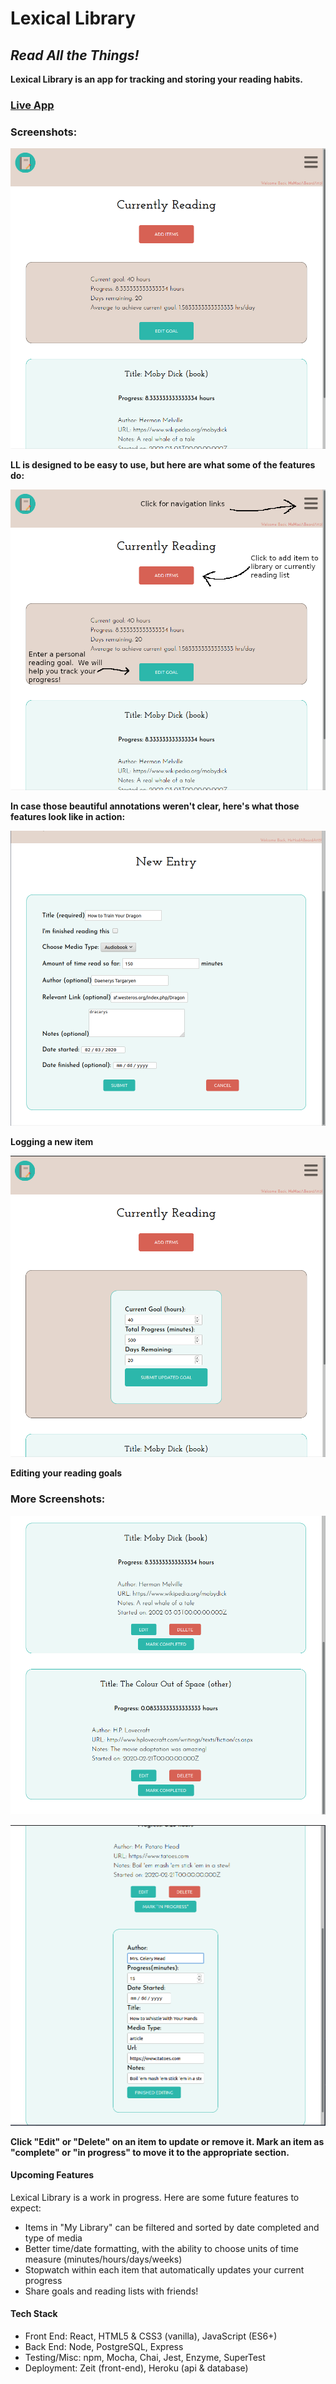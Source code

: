 # Lexical Library
## *Read All the Things!*

**Lexical Library is an app for tracking and storing your reading habits.**

### [Live App](https://lexical-library.bladeboles.now.sh/) 



### Screenshots:

![Currently Reading View](./src/assets/CurrentlyReadingScreenshot.png)
  
    
**LL is designed to be easy to use, but here are what some of the features do:**
  

![Annotated Currently Reading View](./src/assets/CurrentlyReadingHelp.png)
  


**In case those beautiful annotations weren't clear, here's what those features look like in action:**
  

<img src="./src/assets/NewEntryScreenshot.png" width="800" />
  
**Logging a new item**
  

![Editing Goals View](./src/assets/EditingGoalsScreenshot.png)
  

**Editing your reading goals**

### More Screenshots:
  

![Two Item View](./src/assets/TwoItemsScreenshot.png)
  
  

![Edit Item View](./src/assets/EditItemScreenshot.png)
  

**Click "Edit" or "Delete" on an item to update or remove it. Mark an item as "complete" or "in progress" to move it to the appropriate section.**
  

#### Upcoming Features

Lexical Library is a work in progress.  Here are some future features to expect:

* Items in "My Library" can be filtered and sorted by date completed and type of media
* Better time/date formatting, with the ability to choose units of time measure (minutes/hours/days/weeks)
* Stopwatch within each item that automatically updates your current progress
* Share goals and reading lists with friends!

#### Tech Stack
* Front End:  React, HTML5 & CSS3 (vanilla), JavaScript (ES6+)
* Back End: Node, PostgreSQL, Express
* Testing/Misc: npm, Mocha, Chai, Jest, Enzyme, SuperTest
* Deployment: Zeit (front-end), Heroku (api & database)
















